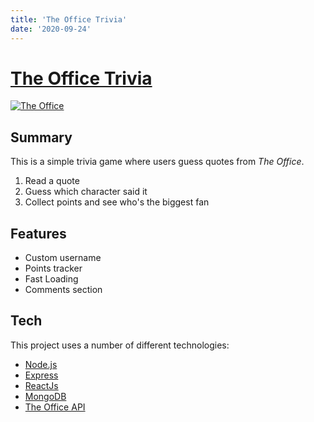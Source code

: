 ```yaml
---
title: 'The Office Trivia'
date: '2020-09-24'
---
```


# [The Office Trivia](https://gentle-cove-52214.herokuapp.com/)

[![The Office](https://i.imgur.com/WI2QqH8.jpg)](https://gentle-cove-52214.herokuapp.com/)

## Summary

This is a simple trivia game where users guess quotes from _The Office_.

1. Read a quote
2. Guess which character said it 
3. Collect points and see who's the biggest fan

## Features

- Custom username 
- Points tracker
- Fast Loading
- Comments section

## Tech

This project uses a number of different technologies:

- [Node.js](https://nodejs.org/)
- [Express](https://expressjs.com/)
- [ReactJs](https://reactjs.org/)
- [MongoDB](https://www.mongodb.com/)
- [The Office API](https://www.officeapi.dev/)
